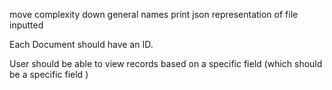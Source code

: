 move complexity down
general names
print json representation of file inputted

Each Document should have an ID.

User should be able to view records based on a specific field (which should be
a specific field )
